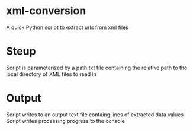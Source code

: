 # xml-conversion
A quick Python script to extract urls from xml files

# Steup
Script is parameterized by a path.txt file containing the relative path to the local directory of XML files to read in

# Output
Script writes to an output text file containg lines of extracted data values
Script writes processing progress to the console 
